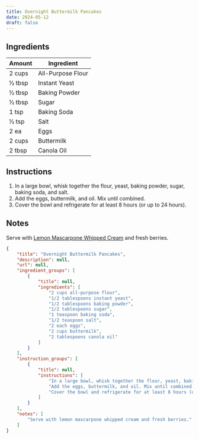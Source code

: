 ```yaml
---
title: Overnight Buttermilk Pancakes
date: 2024-05-12
draft: false
---
```


## Ingredients

| Amount   | Ingredient        |
| -------- | ----------------- |
| 2 cups   | All-Purpose Flour |
| 1⁄2 tbsp | Instant Yeast     |
| 1⁄2 tbsp | Baking Powder     |
| 1⁄2 tbsp | Sugar             |
| 1 tsp    | Baking Soda       |
| 1⁄2 tsp  | Salt              |
| 2 ea     | Eggs              |
| 2 cups   | Buttermilk        |
| 2 tbsp   | Canola Oil        |

## Instructions

1. In a large bowl, whisk together the flour, yeast, baking powder, sugar, baking soda, and salt.
2. Add the eggs, buttermilk, and oil. Mix until combined.
3. Cover the bowl and refrigerate for at least 8 hours (or up to 24 hours).

## Notes

Serve with [Lemon Mascarpone Whipped Cream](/recipes/desserts/lemon-mascarpone-whipped-cream.html) and fresh berries.

```json
{
    "title": "Overnight Buttermilk Pancakes",
    "description": null,
    "url": null,
    "ingredient_groups": [
        {
            "title": null,
            "ingredients": [
                "2 cups all-purpose flour",
                "1/2 tablespoons instant yeast",
                "1/2 tablespoons baking powder",
                "1/2 tablespoons sugar",
                "1 teaspoon baking soda",
                "1/2 teaspoon salt",
                "2 each eggs",
                "2 cups buttermilk",
                "2 tablespoons canola oil"
            ]
        }
    ],
    "instruction_groups": [
        {
            "title": null,
            "instructions": [
                "In a large bowl, whisk together the flour, yeast, baking powder, sugar, baking soda, and salt.",
                "Add the eggs, buttermilk, and oil. Mix until combined.",
                "Cover the bowl and refrigerate for at least 8 hours (or up to 24 hours)."
            ]
        }
    ],
    "notes": [
        "Serve with lemon mascarpone whipped cream and fresh berries."
    ]
}
```